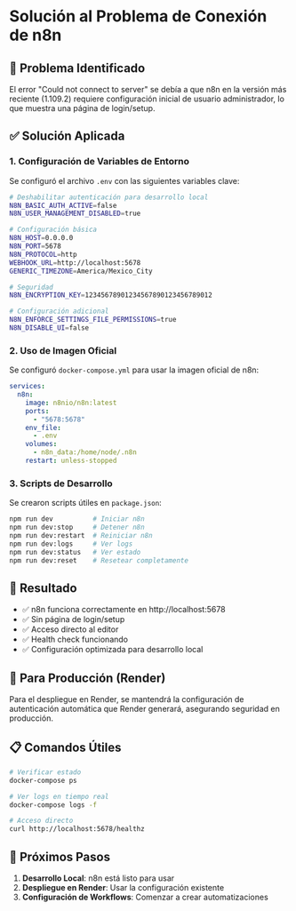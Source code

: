 # Solución al Problema de Conexión de n8n

## 🚨 Problema Identificado

El error "Could not connect to server" se debía a que n8n en la versión más reciente (1.109.2) requiere configuración inicial de usuario administrador, lo que muestra una página de login/setup.

## ✅ Solución Aplicada

### 1. Configuración de Variables de Entorno

Se configuró el archivo `.env` con las siguientes variables clave:

```bash
# Deshabilitar autenticación para desarrollo local
N8N_BASIC_AUTH_ACTIVE=false
N8N_USER_MANAGEMENT_DISABLED=true

# Configuración básica
N8N_HOST=0.0.0.0
N8N_PORT=5678
N8N_PROTOCOL=http
WEBHOOK_URL=http://localhost:5678
GENERIC_TIMEZONE=America/Mexico_City

# Seguridad
N8N_ENCRYPTION_KEY=12345678901234567890123456789012

# Configuración adicional
N8N_ENFORCE_SETTINGS_FILE_PERMISSIONS=true
N8N_DISABLE_UI=false
```

### 2. Uso de Imagen Oficial

Se configuró `docker-compose.yml` para usar la imagen oficial de n8n:

```yaml
services:
  n8n:
    image: n8nio/n8n:latest
    ports:
      - "5678:5678"
    env_file:
      - .env
    volumes:
      - n8n_data:/home/node/.n8n
    restart: unless-stopped
```

### 3. Scripts de Desarrollo

Se crearon scripts útiles en `package.json`:

```bash
npm run dev          # Iniciar n8n
npm run dev:stop     # Detener n8n
npm run dev:restart  # Reiniciar n8n
npm run dev:logs     # Ver logs
npm run dev:status   # Ver estado
npm run dev:reset    # Resetear completamente
```

## 🎯 Resultado

- ✅ n8n funciona correctamente en http://localhost:5678
- ✅ Sin página de login/setup
- ✅ Acceso directo al editor
- ✅ Health check funcionando
- ✅ Configuración optimizada para desarrollo local

## 🔄 Para Producción (Render)

Para el despliegue en Render, se mantendrá la configuración de autenticación automática que Render generará, asegurando seguridad en producción.

## 📋 Comandos Útiles

```bash
# Verificar estado
docker-compose ps

# Ver logs en tiempo real
docker-compose logs -f

# Acceso directo
curl http://localhost:5678/healthz
```

## 🚀 Próximos Pasos

1. **Desarrollo Local**: n8n está listo para usar
2. **Despliegue en Render**: Usar la configuración existente
3. **Configuración de Workflows**: Comenzar a crear automatizaciones
